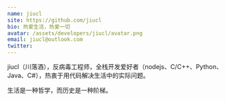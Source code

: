 ```yaml
---
name: jiucl
site: https://github.com/jiucl
bio: 热爱生活，热爱一切
avatar: /assets/developers/jiucl/avatar.png
email: jiucl@outlook.com
twitter: 
---
```


jiucl（川落酒），反病毒工程师，全栈开发爱好者（nodejs、C/C++、Python、Java、C#），热衷于用代码解决生活中的实际问题。

生活是一种哲学，而历史是一种阶梯。
